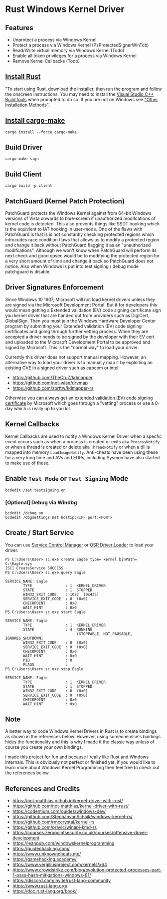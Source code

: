 # Rust Windows Kernel Driver

## Features

* Unprotect a process via Windows Kernel
* Protect a process via Windows Kernel (PsProtectedSignerWinTcb)
* Read/Write virtual memory via Windows Kernel (Todo)
* Enable all token privileges for a process via Windows Kernel
* Remove Kernel Callbacks (Todo)

## [Install Rust](https://www.rust-lang.org/tools/install)

"To start using Rust, download the installer, then run the program and follow the onscreen instructions. You may need to install the [Visual Studio C++ Build tools](https://visualstudio.microsoft.com/visual-cpp-build-tools/) when prompted to do so. If you are not on Windows see ["Other Installation Methods"](https://forge.rust-lang.org/infra/other-installation-methods.html).

## [Install cargo-make](https://github.com/sagiegurari/cargo-make)

```
cargo install --force cargo-make
```

## Build Driver

```
cargo make sign
```

## Build Client

```
cargo build -p client
```

## PatchGuard (Kernel Patch Protection)

PatchGuard protects the Windows Kernel against from 64-bit Windows versions of Vista onwards to blue-screen if unauthorized modifcations of  kernel code is detected. This also prevents things like SSDT hooking which is the equivlent to IAT hooking in user-mode. One of the flaws with PatchGuard is that is is not constantly checking protected regions which introcudes race condition flaws that allows us to modify a protected region and change it back without PatchGuard flagging it as an "unauthorized modifcations". Although we won't know when PatchGuard will perform its next check and good opsec would be to modifying the protected region for a very short amount of time and change it back so PatchGuard does not notice. Also when Windows is put into test signing / debug mode patchguard is disable.

## Driver Signatures Enforcement

Since Windows 10 1607, Microsoft will not load kernel drivers unless they are signed via the Microsoft Development Portal. But if for developers this would mean getting a Extended validation (EV) code signing certificate sign you kernel driver that are handed out from providers such as DigiCert, GlobalSign. Then you must join the Windows Hardware Developer Center program by submitting your Extended validation (EV) code signing certificates and going through further vetting process. When they are accepted a driver needs to be signed by the developer with their EV cert and uploaded to the Microsoft Development Portal to be approved and signed by Microsoft. This is the "normal way" to load your driver.

Currently this driver does not support manual mapping. However, an alternative way to load your driver is to manually map it by exploiting an existing CVE in a signed driver such as capcom or intel:

* https://github.com/TheCruZ/kdmapper
* https://github.com/not-wlan/drvmap
* https://github.com/zorftw/kdmapper-rs

Otherwise you can always get an [extended validation (EV) code signing certificate](https://docs.microsoft.com/en-us/windows-hardware/drivers/dashboard/get-a-code-signing-certificate) by Microsoft which goes through a "vetting" process or use a 0-day which is really up to you lol.


## Kernel Callbacks

Kernel Callbacks are used to notify a Windows Kernel Driver when a specfic event occurs such as when a process is created or exits aka `ProcessNotify` or when a thread is created or delete aka `ThreadNotify` or when a dll is mapped into memory `LoadImageNotify`. Anti-cheats have been using these for a very long time and AVs and EDRs, including Sysmon have also started to make use of these.


## Enable `Test Mode` or `Test Signing` Mode 

```
bcdedit /set testsigning on
```

### [Optional] Debug via Windbg

```
bcdedit /debug on
bcdedit /dbgsettings net hostip:<IP> port:<PORT>
```

## Create / Start Service

You can use [Service Control Manager](https://docs.microsoft.com/en-us/windows/win32/services/service-control-manager) or [OSR Driver Loader](https://www.osronline.com/article.cfm%5Earticle=157.htm) to load your driver.

```
PS C:\Users\User> sc.exe create Eagle type= kernel binPath= C:\Eagle.sys
[SC] CreateService SUCCESS
PS C:\Users\User> sc.exe query Eagle

SERVICE_NAME: Eagle
        TYPE               : 1  KERNEL_DRIVER
        STATE              : 1  STOPPED
        WIN32_EXIT_CODE    : 1077  (0x435)
        SERVICE_EXIT_CODE  : 0  (0x0)
        CHECKPOINT         : 0x0
        WAIT_HINT          : 0x0
PS C:\Users\User> sc.exe start Eagle

SERVICE_NAME: Eagle
        TYPE               : 1  KERNEL_DRIVER
        STATE              : 4  RUNNING
                                (STOPPABLE, NOT_PAUSABLE, IGNORES_SHUTDOWN)
        WIN32_EXIT_CODE    : 0  (0x0)
        SERVICE_EXIT_CODE  : 0  (0x0)
        CHECKPOINT         : 0x0
        WAIT_HINT          : 0x0
        PID                : 0
        FLAGS              :
PS C:\Users\User> sc.exe stop Eagle

SERVICE_NAME: Eagle
        TYPE               : 1  KERNEL_DRIVER
        STATE              : 1  STOPPED
        WIN32_EXIT_CODE    : 0  (0x0)
        SERVICE_EXIT_CODE  : 0  (0x0)
        CHECKPOINT         : 0x0
        WAIT_HINT          : 0x0
```


## Note

A better way to code Windows Kernel Drivers in Rust is to create bindings as shown in the references below. However, using someone else's bindings hides the functionality and this is why I made it the classic way unless of course you create your own bindings.

I made this project for fun and because I really like Rust and Windows Internals. This is obviously not perfect or finished yet. if you would like to learn more about Windows Kernel Programming then feel free to check out the references below.


## References and Credits

* https://not-matthias.github.io/kernel-driver-with-rust/
* https://github.com/not-matthias/kernel-driver-with-rust/
* https://codentium.com/guides/windows-dev/
* https://github.com/StephanvanSchaik/windows-kernel-rs/
* https://github.com/rmccrystal/kernel-rs
* https://github.com/pravic/winapi-kmd-rs
* https://courses.zeropointsecurity.co.uk/courses/offensive-driver-development
* https://leanpub.com/windowskernelprogramming
* https://guidedhacking.com/
* https://www.unknowncheats.me/
* https://gamehacking.academy/
* https://www.vergiliusproject.com/kernels/x64
* https://www.crowdstrike.com/blog/evolution-protected-processes-part-1-pass-hash-mitigations-windows-81/
* https://discord.com/invite/rust-lang-community
* https://www.rust-lang.org/
* https://doc.rust-lang.org/book/